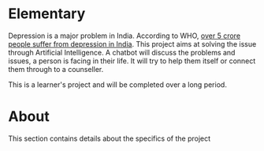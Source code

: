 # Elementary

Depression is a major problem in India. According to WHO, [over 5 crore people suffer from depression in India](http://www.livemint.com/Specials/Ysja8QtaVqjRpKg7eAFJfL/Over-5-crore-people-suffer-from-depression-in-India-WHO.html). This project aims at solving the issue through Artificial Intelligence. A chatbot will discuss the problems and issues, a person is facing in their life. It will try to help them itself or connect them through to a counseller.

This is a learner's project and will be completed over a long period.
# About 
This section contains details about the specifics of the project
